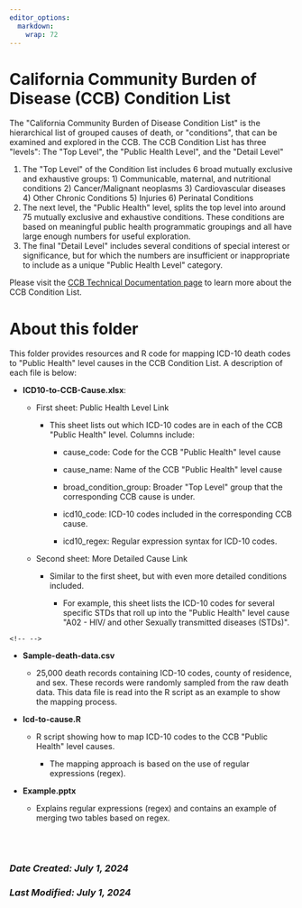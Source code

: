 ```yaml
---
editor_options:
  markdown:
    wrap: 72
---
```


# California Community Burden of Disease (CCB) Condition List

The "California Community Burden of Disease Condition List" is the
hierarchical list of grouped causes of death, or "conditions", that can
be examined and explored in the CCB. The CCB Condition List has three
"levels": The "Top Level", the "Public Health Level", and the "Detail
Level"

1.  The "Top Level" of the Condition list includes 6 broad mutually
    exclusive and exhaustive groups: 1) Communicable, maternal, and
    nutritional conditions 2) Cancer/Malignant neoplasms 3)
    Cardiovascular diseases 4) Other Chronic Conditions 5) Injuries 6)
    Perinatal Conditions
2.  The next level, the "Public Health" level, splits the top level into
    around 75 mutually exclusive and exhaustive conditions. These
    conditions are based on meaningful public health programmatic
    groupings and all have large enough numbers for useful exploration.
3.  The final "Detail Level" includes several conditions of special
    interest or significance, but for which the numbers are insufficient
    or inappropriate to include as a unique "Public Health Level"
    category.

Please visit the [CCB Technical Documentation
page](https://skylab.cdph.ca.gov/communityBurden/?tab=technicaldocumentation)
to learn more about the CCB Condition List.

# About this folder

This folder provides resources and R code for mapping ICD-10 death codes to "Public
Health" level causes in the CCB Condition List. A description of each
file is below:

-   **ICD10-to-CCB-Cause.xlsx**:

    -   First sheet: Public Health Level Link

        -   This sheet lists out which ICD-10 codes are in each of the
            CCB "Public Health" level. Columns include:

            -   cause_code: Code for the CCB "Public Health"
                level cause

            -   cause_name: Name of the CCB "Public Health" level cause

            -   broad_condition_group: Broader "Top Level" group that the
                corresponding CCB cause is under.

            -   icd10_code: ICD-10 codes included in the corresponding
                CCB cause.

            -   icd10_regex: Regular expression syntax for ICD-10 codes.

    -   Second sheet: More Detailed Cause Link

        -   Similar to the first sheet, but with even more detailed
            conditions included.

            -   For example, this sheet lists the ICD-10 codes for
                several specific STDs that roll up into the "Public
                Health" level cause "A02 - HIV/ and other Sexually
                transmitted diseases (STDs)".

```{=html}
<!-- -->
```
-   **Sample-death-data.csv**

    -   25,000 death records containing ICD-10 codes, county of
        residence, and sex. These records were randomly sampled from the
        raw death data. This data file is read into the R script as an
        example to show the mapping process.

-   **Icd-to-cause.R**

    -   R script showing how to map ICD-10 codes to the CCB "Public
        Health" level causes.

        -   The mapping approach is based on the use of regular
            expressions (regex).

-   **Example.pptx**

    -   Explains regular expressions (regex) and contains an example of
        merging two tables based on regex.
        
<br>
<br>


### *Date Created: July 1, 2024*
### *Last Modified: July 1, 2024*